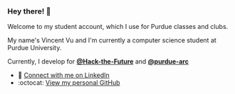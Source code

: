 ### Hey there! 👋

<!--
**vvvuPurdue/vvvuPurdue** is a ✨ _special_ ✨ repository because its `README.md` (this file) appears on your GitHub profile.

Here are some ideas to get you started:

- 🔭 I’m currently working on ...
- 🌱 I’m currently learning ...
- 👯 I’m looking to collaborate on ...
- 🤔 I’m looking for help with ...
- 💬 Ask me about ...
- 📫 How to reach me: ...
- 😄 Pronouns: ...
- ⚡ Fun fact: ...
-->
Welcome to my student account, which I use for Purdue classes and clubs.

My name's Vincent Vu and I'm currently a computer science student at Purdue University.

Currently, I develop for [**@Hack-the-Future**](https://github.com/Hack-the-Future) and [**@purdue-arc**](https://github.com/purdue-arc)

- :briefcase: [Connect with me on LinkedIn](https://www.linkedin.com/in/vincent-v-vu/)
- :octocat: [View my personal GitHub](https://www.github.com/viv2061)
